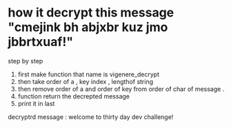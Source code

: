 # how it decrypt this message "cmejink bh abjxbr kuz jmo jbbrtxuaf!"

step by step
  1. first make function that name is vigenere_decrypt
  2. then take order of a , key index , lengthof string 
  3. then remove order of a and order of key from order of char of message .
  4. function return the decrepted message 
  5. print it in last 


decryptrd message :  welcome to thirty day dev challenge!


